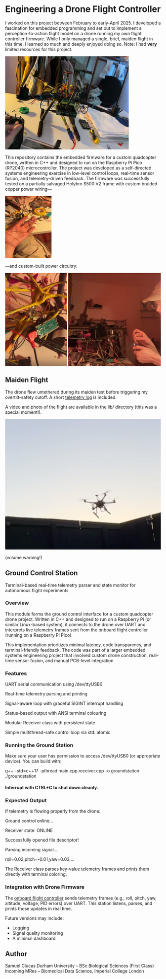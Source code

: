 # Engineering a Drone Flight Controller
I worked on this project between February to early-April 2025. I developed a fascination for embedded programming and set out to implement a perception-to-action flight model on a drone running my own flight controller firmware. While I only managed a single, brief, maiden flight in this time, I learned so much and deeply enjoyed doing so. Note: I had **very** limited resources for this project.

<img src="./lib/drone.jpg" width="400" height="300">

This repository contains the embedded firmware for a custom quadcopter drone, written in C++ and designed to run on the Raspberry Pi Pico (RP2040) microcontroller. The project was developed as a self-directed systems engineering exercise in low-level control loops, real-time sensor fusion, and telemetry-driven feedback. The firmware was successfully tested on a partially salvaged Holybro S500 V2 frame with custom braided copper power wiring—

<img src="./lib/braids.jpg" width="150" height="200">

—and custom-built power circuitry:

<img src="./lib/dodgyElectrics.jpg" width="200" height="300">

<img src="./lib/chaos.png" width="300" height="300">

## Maiden Flight 
The drone flew untethered during its maiden test before triggering my overtilt-safety cutoff. A short [telemetry log](./lib/maiden_flight.md) is included.

A video and photo of the flight are available in the lib/ directory (this was a special moment!).

[![Watch the maiden flight](lib/flight_thum.png)](lib/maiden_flight.mp4) 

(volume warning!)

## Ground Control Station 

Terminal-based real-time telemetry parser and state monitor for autonomous flight experiments

### Overview
This module forms the ground control interface for a custom quadcopter drone project. Written in C++ and designed to run on a Raspberry Pi (or similar Linux-based system), it connects to the drone over UART and interprets live telemetry frames sent from the onboard flight controller (running on a Raspberry Pi Pico).

This implementation prioritizes minimal latency, code transparency, and terminal-friendly feedback. The code was part of a larger embedded systems engineering project that involved custom drone construction, real-time sensor fusion, and manual PCB-level integration.

### Features
UART serial communication using /dev/ttyUSB0

Real-time telemetry parsing and printing

Signal-aware loop with graceful SIGINT interrupt handling

Status-based output with ANSI terminal colouring

Modular Receiver class with persistent state

Simple multithread-safe control loop via std::atomic<bool>


### Running the Ground Station
Make sure your user has permission to access /dev/ttyUSB0 (or appropriate device).
You can build with:

g++ -std=c++17 -pthread main.cpp receiver.cpp -o groundstation
./groundstation

#### Interrupt with CTRL+C to shut down cleanly.

### Expected Output
If telemetry is flowing properly from the drone:

Ground control online...

Receiver state: ONLINE

Successfully opened file descriptor!

Parsing incoming signal...

roll=0.02,pitch=-0.01,yaw=0.03,...

The Receiver class parses key-value telemetry frames and prints them directly with terminal coloring.

### Integration with Drone Firmware
The [onboard flight controller](./onboardController/README.md) sends telemetry frames (e.g., roll, pitch, yaw, altitude, voltage, PID errors) over UART. This station listens, parses, and prints those updates in real time.

Future versions may include: 
- Logging
- Signal quality monitoring
- A minimal dashboard

## Author 
Samuel Clucas
Durham University – BSc Biological Sciences (First Class)
Incoming MRes – Biomedical Data Science, Imperial College London
